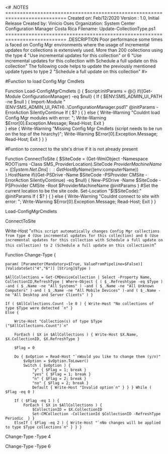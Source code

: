 <#
    .NOTES
    ===========================================================================
     Created on:   Feb/12/2020
     Version :     1.0, Initial Release
     Created by:   Vinicio Oses
     Organization: System Center Configuration Manager Costa Rica
     Filename:     Update-CollectionType.ps1
     ===========================================================================
     .DESCRIPTION
             Poor performance some times is faced on Config Mgr environments where the usage of incremental updates for collections is extensively used.
             More than 200 collections using the type 4 "Use incremental updates for this collection" or 6 "Use incremental updates for this collection with Schedule a full update on this collection"
             The following code helps to update the previously mentioned update types to type 2 "Schedule a full update on this collection"
#>

#Function to load Config Mgr Cmdlets

Function Load-ConfigMgrCmdlets () {
    $script:initParams = @{}
    if((Get-Module ConfigurationManager) -eq $null) {
        If ( $ENV:SMS_ADMIN_UI_PATH -ne $null ) {
            Import-Module "$($ENV:SMS_ADMIN_UI_PATH)\..\ConfigurationManager.psd1" @initParams -ErrorAction SilentlyContinue
            If ( $? ) { } else { Write-Warning "Couldnt load Config Mgr modules with error: "; Write-Warning $Error[0].Exception.Message; Read-Host; Exit  }  
         } else { Write-Warning "Missing Config Mgr Cmdlets (script needs to be run on the top of the hirarchy)"; Write-Warning $Error[0].Exception.Message; Read-Host; Exit } } }

#Funtion to connect to the site's drive if it is not already present

Function ConnectToSite {
    $SiteCode = (Get-WmiObject -Namespace ROOT\sms -Class SMS_ProviderLocation).SiteCode
    $ProviderMachineName = ( [System.Net.Dns]::GetHostByName(($env:computerName)) ).HostName
    if((Get-PSDrive -Name $SiteCode -PSProvider CMSite -ErrorAction SilentlyContinue) -eq $null) {
        New-PSDrive -Name $SiteCode -PSProvider CMSite -Root $ProviderMachineName @initParams }
    #Set the current location to be the site code.
    Set-Location "$($SiteCode):\" @initParams
    If ( $? ) { } else { Write-Warning "Couldnt connect to site with error: "; Write-Warning $Error[0].Exception.Message; Read-Host; Exit } }

Load-ConfigMgrCmdlets

ConnectToSite

Write-Host "`nThis script automatically changes Config Mgr collections from type 4 (Use incremental updates for this collection) and 6 (Use incremental updates for this collection with Schedule a full update on this collection) to 2 (Schedule a full update on this collection)`n"

Function Change-Type {
   
    param( [Parameter(Mandatory=$True, ValueFromPipeline=$False)][ValidateSet("4","6")] [String]$Type )

    $AllCollections = Get-CMDeviceCollection | Select -Property Name, CollectionID,RefreshType | Where-Object { ( $_.Refreshtype -eq $Type ) -and ( $_.Name -ne "All Systems" ) -and ( $_.Name -ne "All Unknown Computers" )-and ( $_.Name -ne "All Mobile Devices" )-and ( $_.Name -ne "All Desktop and Server Clients" ) }

    If ( $AllCollections.Count -le 0 ) { Write-Host "No collections of type $Type were detected `n" }
    Else {

        Write-Host "Collection(s) of type $Type ("$AllCollections.Count")`n"

        ForEach ( $X in $AllCollections ) { Write-Host $X.Name, $X.CollectionID, $X.RefreshType }

        $Flag = 0

        Do { $vOption = Read-Host "`nWould you like to change them (y/n)"
            $vOption = $vOption.ToLower()
            Switch ( $vOption ) {
                "y" { $Flag = 1; break }
                "yes" { $Flag = 1; break }
                "n" { $Flag = 2; break }
                "no" { $Flag = 2; break }
                Default { Write-Host "Invalid option`n" } } } While ( $Flag -eq 0 )

        If ( $Flag -eq 1 ) {
            ForEach ( $X in $AllCollections ) {
                $CollectionID = $X.CollectionID
                Set-CMCollection -CollectionId $CollectionID -RefreshType Periodic  } }
        ElseIf ( $Flag -eq 2 ) { Write-Host "`nNo changes will be applied to type $Type collections`n" } } }

Change-Type -Type 4

Change-Type -Type 6